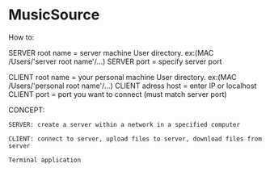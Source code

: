 # MusicSource

How to:
  
  SERVER root name = server machine User directory. ex:(MAC /Users/'server root name'/...)
  SERVER port = specify server port
  
  CLIENT root name = your personal machine User directory. ex:(MAC /Users/'personal root name'/...)
  CLIENT adress host = enter IP or localhost
  CLIENT port = port you want to connect (must match server port)
  
  CONCEPT:
    
    SERVER: create a server within a network in a specified computer
    
    CLIENT: connect to server, upload files to server, download files from server
   
    Terminal application
    
